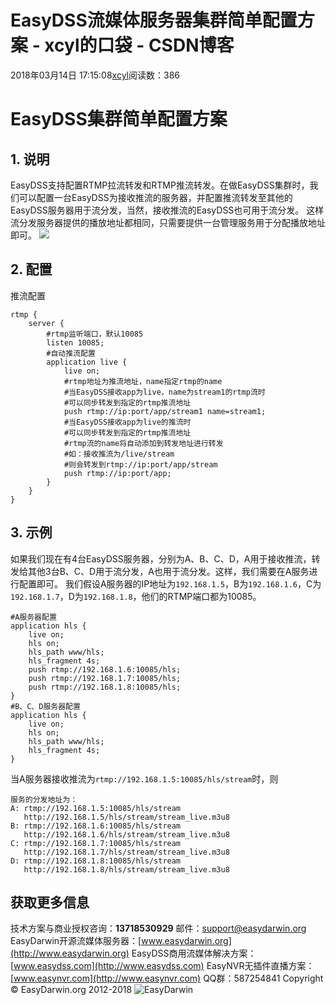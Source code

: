 # EasyDSS流媒体服务器集群简单配置方案 - xcyl的口袋 - CSDN博客
2018年03月14日 17:15:08[xcyl](https://me.csdn.net/cai6811376)阅读数：386
# EasyDSS集群简单配置方案
## 1. 说明
EasyDSS支持配置RTMP拉流转发和RTMP推流转发。在做EasyDSS集群时，我们可以配置一台EasyDSS为接收推流的服务器，并配置推流转发至其他的EasyDSS服务器用于流分发，当然，接收推流的EasyDSS也可用于流分发。
这样流分发服务器提供的播放地址都相同，只需要提供一台管理服务用于分配播放地址即可。
![](https://img-blog.csdn.net/20180314171314805?watermark/2/text/Ly9ibG9nLmNzZG4ubmV0L2NhaTY4MTEzNzY=/font/5a6L5L2T/fontsize/400/fill/I0JBQkFCMA==/dissolve/70)
## 2. 配置
推流配置
```
rtmp {
    server {
        #rtmp监听端口，默认10085
        listen 10085;
        #自动推流配置
        application live {
            live on;
            #rtmp地址为推流地址，name指定rtmp的name
            #当EasyDSS接收app为live，name为stream1的rtmp流时
            #可以同步转发到指定的rtmp推流地址
            push rtmp://ip:port/app/stream1 name=stream1;
            #当EasyDSS接收app为live的推流时
            #可以同步转发到指定的rtmp推流地址
            #rtmp流的name将自动添加到转发地址进行转发
            #如：接收推流为/live/stream
            #则会转发到rtmp://ip:port/app/stream
            push rtmp://ip:port/app;
        }
    }
}
```
## 3. 示例
如果我们现在有4台EasyDSS服务器，分别为A、B、C、D，A用于接收推流，转发给其他3台B、C、D用于流分发，A也用于流分发。这样，我们需要在A服务进行配置即可。
我们假设A服务器的IP地址为`192.168.1.5`，B为`192.168.1.6`，C为`192.168.1.7`，D为`192.168.1.8`，他们的RTMP端口都为10085。
```
#A服务器配置
application hls {
    live on;
    hls on;
    hls_path www/hls;
    hls_fragment 4s;
    push rtmp://192.168.1.6:10085/hls;
    push rtmp://192.168.1.7:10085/hls;
    push rtmp://192.168.1.8:10085/hls;
}
#B、C、D服务器配置
application hls {
    live on;
    hls on;
    hls_path www/hls;
    hls_fragment 4s;
}
```
当A服务器接收推流为`rtmp://192.168.1.5:10085/hls/stream`时，则
```
服务的分发地址为：
A: rtmp://192.168.1.5:10085/hls/stream
   http://192.168.1.5/hls/stream/stream_live.m3u8
B: rtmp://192.168.1.6:10085/hls/stream
   http://192.168.1.6/hls/stream/stream_live.m3u8
C: rtmp://192.168.1.7:10085/hls/stream
   http://192.168.1.7/hls/stream/stream_live.m3u8
D: rtmp://192.168.1.8:10085/hls/stream
   http://192.168.1.8/hls/stream/stream_live.m3u8
```
## 获取更多信息
技术方案与商业授权咨询：**13718530929**
邮件：[support@easydarwin.org](mailto:support@easydarwin.org)
EasyDarwin开源流媒体服务器：[www.easydarwin.org](http://www.easydarwin.org)
EasyDSS商用流媒体解决方案：[www.easydss.com](http://www.easydss.com)
EasyNVR无插件直播方案：[www.easynvr.com](http://www.easynvr.com)
QQ群：587254841
Copyright © EasyDarwin.org 2012-2018
![EasyDarwin](http://www.easydarwin.org/skin/easydarwin/images/wx_qrcode.jpg)
